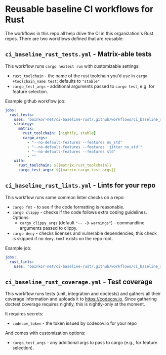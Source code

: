 # Reusable baseline CI workflows for Rust

The workflows in this repo all help drive the CI in this organization's Rust repos. There are two workflows defined that are reusable:

## `ci_baseline_rust_tests.yml` - Matrix-able tests

This workflow runs `cargo nextest run` with customizable settings:

* `rust_toolchain` - the name of the rust toolchain you'd use in `cargo +toolchain_name test`; defaults to `"stable"`
* `cargo_test_args` - additional arguments passed to `cargo test`, e.g. for feature selection.

Example github workflow job:

```yml
jobs:
  rust_tests:
    uses: "boinkor-net/ci-baseline-rust/.github/workflows/ci_baseline_rust_tests.yml@main"
    strategy:
      matrix:
        rust_toolchain: [nightly, stable]
        cargo_args:
          - "--no-default-features --features no_std"
          - "--no-default-features --features 'jitter no_std'"
          - "--no-default-features --features std"
          - ""
    with:
      rust_toolchain: ${{matrix.rust_toolchain}}
      cargo_test_args: ${{matrix.cargo_test_args}}
```

## `ci_baseline_rust_lints.yml` - Lints for your repo

This workflow runs some common linter checks on a repo:

* `cargo fmt` - to see if the code formatting is reasonable.
* `cargo clippy` - checks if the code follows extra coding guidelines. Options:
  * `cargo_clippy_args` (default `"-- -D warnings"`) - commandline arguments passed to clippy.
* `cargo deny` - checks licenses and vulnerable dependencies; this check is skipped if no `deny.toml` exists on the repo root.

Example job:

```yml
jobs:
  rust_lints:
    uses: "boinkor-net/ci-baseline-rust/.github/workflows/ci_baseline_rust_lints.yml@main"
```

## `ci_baseline_rust_coverage.yml` - Test coverage

This workflow runs tests (unit, integration and doctests) and gathers all their coverage information and uploads it to https://codecov.io. Since gathering doctest coverage requires nightly, this is nightly-only at the moment.

It requires secrets:

* `codecov_token` - the token issued by codecov.io for your repo

And comes with customization options:

* `cargo_test_args` - any additional args to pass to cargo (e.g., for feature selection).
